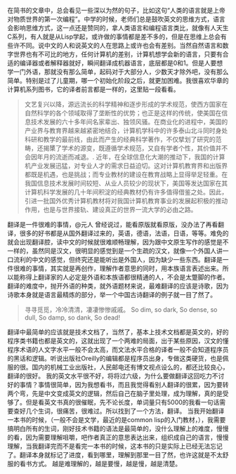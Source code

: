 在简书的文章中，总会看见一些深以为然的句子，比如这句“人类的语言就是上帝对物质世界的第一次编程”。中学的时候，老师们总是鼓吹英文的思维方式，语言会影响思维方式，这一点还是赞同的，拿人类语言和编程语言类比，就像有人天生C系列，有人就是从Lisp学起，或许做的事情都是差不多的，但是在思维上总会有些许不同。说中文的人和说英文的人在思路上或许也会有差别。当然自然语言和数字世界也有不可比的地方，任何计算机的差别，计算机想学会新的语言，只要有合适的编译器或者解释器就好，瞬间翻译成机器语言，底层都是0和1。但是人要想学一门外语，那就没有那么简单，起码对于大部分人，少数天才除外吧，没有那么简单。特别是过了儿童期，哪一个初始化阶段之后，就更加困难。我很喜欢华章的计算机系列图书，它的译者前言都是一样的，这里贴一段看看。
>文艺复兴以降，源远流长的科学精神和逐步形成的学术规范，使西方国家在自然科学的各个领域取得了垄断性的优势；也正是这样的传统，使美国在信息技术发展的六十多年间名家辈出、独领风骚。在商业化的进程中，美国的产业界与教育界越来越紧密地结合，计算机学科中的许多泰山北斗同时身处科研和教学的最前线，由此而产生的经典科学著作，不仅擘划了研究的范畴，还揭橥了学术的源变，既遵循学术规范，又自有学者个性，其价值并不会因年月的流逝而减退。. 
>近年，在全球信息化大潮的推动下，我国的计算机产业发展迅猛，对专业人才的需求日益迫切。这对计算机教育界和出版界都既是机遇，也是挑战；而专业教材的建设在教育战略上显得举足轻重。在我国信息技术发展时间较短、从业人员较少的现状下，美国等发达国家在其计算机科学发展的几十年间积淀的经典教材仍有许多值得借鉴之处。因此，引进一批国外优秀计算机教材将对我国计算机教育事业的发展起积极的推动作用，也是与世界接轨、建设真正的世界一流大学的必由之路。

翻译是一件很难的事情，@元人 曾经说过，能看原版就看原版，没办法了再看翻译，很多的好书都是从国外翻译过来的，英语，德语，法语，日语，等等。难免的就会出现翻译腔，读中文的时候就很难顺畅理解，因为跟中文原生写作的感觉是不一样的，虽然同是汉文，很明显的感觉到是一个生疏的汉文，就像一个外国人讲一口流利的中文的感觉，但终究还是能听出是外国人，因为缺少一些东西。翻译是一件很难的事情，其实就是再创作，理解作者意思的同时，用本族语言表述出来。所以能称得上翻译家的人必定是外语和本族语都很精通的人，不会是太蹩脚的作者。
翻译的难度中，抛开外语的种类，就外语题材来说，最难翻译的应该是诗歌，因为诗歌本身就是语言最精炼的部分，举一个中国古诗翻译的例子就一目了然了。
>寻寻觅觅，冷冷清清，凄凄惨惨戚戚。
>So dim, so dark,
>So dense, so dull,
>So damp, so dank,
>So dead!

翻译中最简单的应该就是技术文档了，当然了，基本上技术文档都是英文的，好的程序类书籍也都是英文的，这就出现了一个两难的局面，出于某些原因，汉文的懂程序术语的人文字水平一般不会太高，而文法水平合格的译者一般不会知道程序员的黑话和逻辑。听说出版社Oreilly的编辑都是程序员出身，专做这类硬货，也是佩服的很。国内的机械工业出版社，人民邮电还有博文视点设么的，都还比较良心，翻译的很好。
我的英文水平很不好，将将过六级，为什么要做翻译这回吃力不讨好的事情？事情很简单，因为我想看书，而且我觉得看别人翻译的很累，因为要转两个弯，先是中文变成英文的逻辑，然后自己在脑子里处理，成为理解，真的是受够了。但是看英文书真的很催眠，先不论长度，单词量只有5000的我看一句话需要查好几个生词，很痛苦，很难过。所以找到了一个方法，翻译。
当我开始翻译一本书的时候，（一般不会是文学，最近的是common lisp的入门教材，），我需要搞明白所有的生词，刚好技术书籍的语法是最简单的，没什么理解上的难度，慢慢的看，因为需要理解咀嚼，吧作者真正的意思表达出来，组织成自己的语言，慢慢理解，当我翻译完而不是看完一本书的时候，这本书的只是实际上已经无法忘记了。翻译本身就标记了进度，看到哪里，理解到那里一目了然，也许这就是不太舒服的看书方式。
越是难理解的，越是要慢，越是慢，越是清楚。
